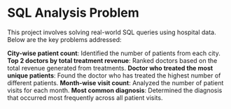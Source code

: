 # SQL Analysis Problem

This project involves solving real-world SQL queries using hospital data. Below are the key problems addressed:

**City-wise patient count**: Identified the number of patients from each city.
**Top 2 doctors by total treatment revenue**: Ranked doctors based on the total revenue generated from treatments.
**Doctor who treated the most unique patients**: Found the doctor who has treated the highest number of different patients.
**Month-wise visit count**: Analyzed the number of patient visits for each month.
**Most common diagnosis**: Determined the diagnosis that occurred most frequently across all patient visits.
